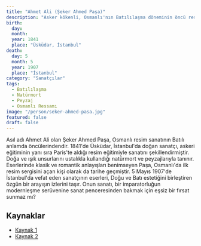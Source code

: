 ```yaml
---
title: "Ahmet Ali (Şeker Ahmed Paşa)"
description: "Asker kökenli, Osmanlı'nın Batılılaşma döneminin öncü ressamlarından. Türk resim sanatında natürmort ve peyzaj türünün ilk temsilcilerindendir."
birth:
  day:
  month:
  year: 1841
  place: "Üsküdar, İstanbul"
death:
  day: 5
  month: 5
  year: 1907
  place: "İstanbul"
category: "Sanatçılar"
tags:
  - Batılılaşma
  - Natürmort
  - Peyzaj
  - Osmanlı Ressamı
image: "/person/seker-ahmed-pasa.jpg"
featured: false
draft: false
---
```


Asıl adı Ahmet Ali olan Şeker Ahmed Paşa, Osmanlı resim sanatının Batılı anlamda öncülerindendir. 1841'de Üsküdar, İstanbul'da doğan sanatçı, askeri eğitiminin yanı sıra Paris'te aldığı resim eğitimiyle sanatını şekillendirmiştir. Doğa ve ışık unsurlarını ustalıkla kullandığı natürmort ve peyzajlarıyla tanınır. Eserlerinde klasik ve romantik anlayışları benimseyen Paşa, Osmanlı'da ilk resim sergisini açan kişi olarak da tarihe geçmiştir. 5 Mayıs 1907'de İstanbul'da vefat eden sanatçının eserleri, Doğu ve Batı estetiğini birleştiren özgün bir arayışın izlerini taşır. Onun sanatı, bir imparatorluğun modernleşme serüvenine sanat penceresinden bakmak için eşsiz bir fırsat sunmaz mı?

## Kaynaklar

- [Kaynak 1](https://www.biyografya.com/biyografi/1400)
- [Kaynak 2](https://tr.wikipedia.org/wiki/%C5%9Eeker_Ahmet_Pa%C5%9Fa)
